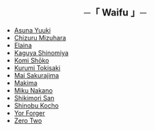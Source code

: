<h2 align="center">
    ─「 Waifu 」─
</h2>

 - <a href="https://github.com/ikx7a/Waifu/tree/main/Asuna%20Yuuki">Asuna Yuuki</a>
 - <a href="https://github.com/ikx7a/Waifu/tree/main/Chizuru%20Mizuhara">Chizuru Mizuhara</a>
 - <a href="https://github.com/ikx7a/Waifu/tree/main/Elaina">Elaina</a>
 - <a href="https://github.com/ikx7a/Waifu/tree/main/Kaguya%20Shinomiya">Kaguya Shinomiya</a>
 - <a href="https://github.com/ikx7a/Waifu/tree/main/Komi%20Sh%C5%8Dko">Komi Shōko</a>
 - <a href="https://github.com/ikx7a/Waifu/tree/main/Kurumi%20Tokisaki">Kurumi Tokisaki</a>
 - <a href="https://github.com/ikx7a/Waifu/tree/main/Mai%20Sakurajima">Mai Sakurajima</a>
 - <a href="https://github.com/ikx7a/Waifu/tree/main/Makima">Makima</a>
 - <a href="https://github.com/ikx7a/Waifu/tree/main/Miku%20Nakano">Miku Nakano</a>
 - <a href="https://github.com/ikx7a/Waifu/tree/main/Shikimori%20San">Shikimori San</a>
 - <a href="https://github.com/ikx7a/Waifu/tree/main/Shinobu%20Kocho">Shinobu Kocho</a>
 - <a href="https://github.com/ikx7a/Waifu/tree/main/Yor%20Forger">Yor Forger</a>
 - <a href="https://github.com/ikx7a/Waifu/tree/main/Zero%20Two">Zero Two</a>


